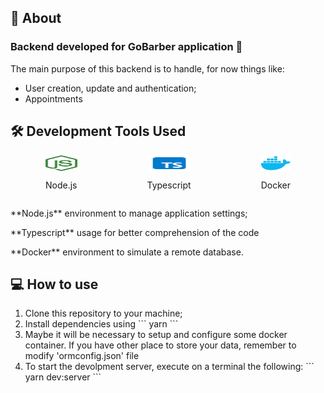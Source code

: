 ## 💬 About

### Backend developed for GoBarber application :barber:

The main purpose of this backend is to handle, for now things like:<br>

<ul>
<li>User creation, update and authentication;</li>
<li>Appointments</li>
</ul>

## :hammer_and_wrench: Development Tools Used

<div style="display: flex; flex-direction: row; justify-content: space-around;">

  <div style="display: flex; flex-direction: column">
  <img src="./readme_assets/nodejs-brands.svg" style="height: 25px;"/>
  <p>Node.js</p>
  </div>

  <div style="display: flex; flex-direction: column">
  <img src="./readme_assets/typescript-brands.svg" style="height: 25px;"/>
  <p>Typescript</p>
  </div>

  <div style="display: flex; flex-direction: column">
  <img src="./readme_assets/docker-brands.svg" style="height: 25px;"/>
  <p>Docker</p>
  </div>
</div>
<p>**Node.js** environment to manage application settings;</p>
<p>**Typescript** usage for better comprehension of the code</p>
<p>**Docker** environment to simulate a remote database.</p>

## :computer: How to use

<ol>
<li>Clone this repository to your machine;</li>
<li>Install dependencies using
```
yarn
```
</li>
<li>Maybe it will be necessary to setup and configure some docker container. If you have other place to store your data, remember to modify 'ormconfig.json' file</li>
<li>To start the devolpment server, execute on a terminal the following:
```
yarn dev:server
```
</li>
</ol>

